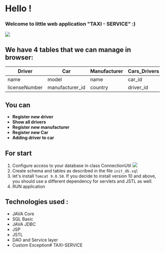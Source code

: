 # Hello ! 
### Welcome to little web application "TAXI - SERVICE"   :)
![](https://image.freepik.com/free-vector/taxi-service-logo-template_1057-4799.jpg)
## We have 4 tables that we can manage in browser:
Driver | Car | Manufacturer | Cars_Drivers
--- | --- | --- | ---
name | model | name | car_id
licenseNumber | manufacturer_id | country | driver_id

## You can
- **Register new driver**
- **Show all drivers**
- **Register new manufacturer**
- **Register new Car**
- **Adding driver to car**

## For start 
1. Configure access to your database in class ConnectionUtil ![](https://i.imgur.com/6xASjwX.png)
2. Create schema and tables as described in the file `init_db.sql`
3. let's install `Tomcat 9.0.50`. If you decide to install version 10 and above, you should use a different dependency for servlets and JSTL as well.
4. RUN application

## Technologies used :
- JAVA Core
- SQL Basic
- JAVA JDBC
- JSP
- JSTL
- DAO and Service layer
- Custom Exception# TAXI-SERVICE
